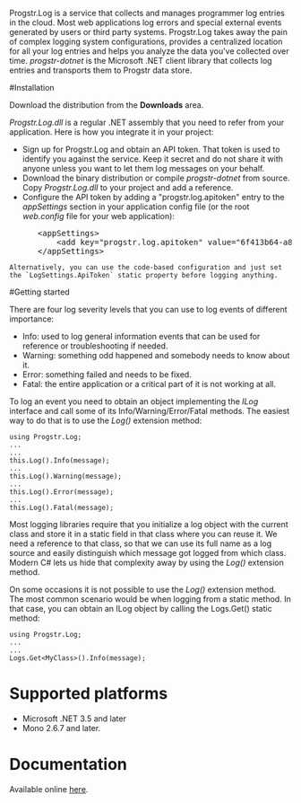 Progstr.Log is a service that collects and manages programmer log entries in the cloud. Most web applications log errors and special external events generated by users or third party systems. Progstr.Log takes away the pain of complex logging system configurations, provides a centralized location for all your log entries and helps you analyze the data you've collected over time. *progstr-dotnet* is the Microsoft .NET client library that collects log entries and transports them to Progstr data store.

#Installation

Download the distribution from the **Downloads** area.

*Progstr.Log.dll* is a regular .NET assembly that you need to refer from your application. Here is how you integrate it in your project:

* Sign up for Progstr.Log and obtain an API token. That token is used to identify you against the service. Keep it secret and do not share it with anyone unless you want to let them log messages on your behalf.
* Download the binary distribution or compile *progstr-dotnet* from source. Copy *Progstr.Log.dll* to your project and add a reference.
* Configure the API token by adding a "progstr.log.apitoken" entry to the *appSettings* section in your application config file (or the root *web.config* file for your web application):
<pre>
      &lt;appSettings>
          &lt;add key="progstr.log.apitoken" value="6f413b64-a8e1-4e25-b9e6-d83acf26ccba" />
      &lt;/appSettings>
</pre>
    Alternatively, you can use the code-based configuration and just set the `LogSettings.ApiToken` static property before logging anything.

#Getting started

There are four log severity levels that you can use to log events of different importance: 

* Info: used to log general information events that can be used for reference or troubleshooting if needed.
* Warning: something odd happened and somebody needs to know about it.
* Error: something failed and needs to be fixed.
* Fatal: the entire application or a critical part of it is not working at all.

To log an event you need to obtain an object implementing the *ILog* interface and call some of its Info/Warning/Error/Fatal methods. The easiest way to do that is to use the *Log()* extension method:

    using Progstr.Log;
    ...
    ...
    this.Log().Info(message);
    ...
    this.Log().Warning(message);
    ...
    this.Log().Error(message);
    ...
    this.Log().Fatal(message);

Most logging libraries require that you initialize a log object with the current class and store it in a static field in that class where you can reuse it. We need a reference to that class, so that we can use its full name as a log source and easily distinguish which message got logged from which class. Modern C# lets us hide that complexity away by using the *Log()* extension method.

On some occasions it is not possible to use the *Log()* extension method. The most common scenario would be when logging from a static method. In that case, you can obtain an ILog object by calling the Logs.Get<MyClass>() static method:

    using Progstr.Log;
    ...
    ...
    Logs.Get<MyClass>().Info(message);


# Supported platforms

* Microsoft .NET 3.5 and later
* Mono 2.6.7 and later.

# Documentation

Available online [here](http://docs.progstr.com).
